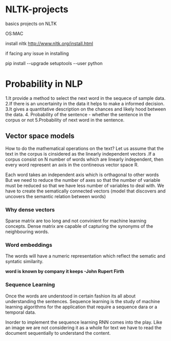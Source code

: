 # NLTK-projects
basics projects on NLTK

OS:MAC

install nltk
http://www.nltk.org/install.html

if facing any issue in installing

pip install --upgrade setuptools --user python


# Probability in NLP
1.It provide  a method to select the next word in the sequece of sample data.
2.If there is an uncertainity in the data it helps to make a informed decision.
3.It gives  a quantitative description on the chances and likely hood between the data.
4. Probability of the sentence - whether the sentence in the corpus or not
5.Probability of next word in the sentence.

## Vector space models

How to do the mathematical operations on the text?
Let us assume that the text in the corpus is cinsidered as the linearly independent vectors .If a corpus consist on N number of words which are linearly independent, then every word represent an axis in the contineous vector space R.

Each word takes an independent axis which is orthagonal to other words
But we need to reduce the number of axes so that the number of variable must be reduced so that we have less number of variables to deal with.
We have to create the sematically connected vectors (model that discovers and uncovers the semantic relation between words)

### Why dense vectors
Sparse matrix are too long and not convinient for machine learning concepts.
Dense matrix are capable of capturing the synonyms of the neighbouring words.

### Word embeddings
The words will have a numeric representation which reflect the sematic and syntatic similarity.

**word is known by company it keeps -John Rupert Firth**

### Sequence Learning

Once the words are understood in certain fashion its all about understanding the sentences.
Sequence learning is the study of machine learning algorithms for the application that require a sequence dara or a temporal data.

Inorder to implement the sequence learning RNN comes into the play.
Like an image we are not considering it as a whole for text we have to read the document sequentially to understand the content.
